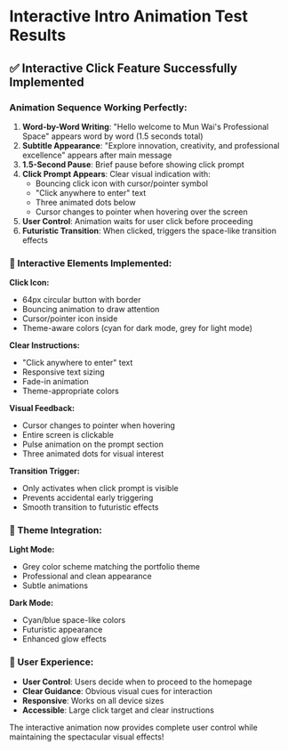 # Interactive Intro Animation Test Results

## ✅ **Interactive Click Feature Successfully Implemented**

### **Animation Sequence Working Perfectly:**

1. **Word-by-Word Writing**: "Hello welcome to Mun Wai's Professional Space" appears word by word (1.5 seconds total)
2. **Subtitle Appearance**: "Explore innovation, creativity, and professional excellence" appears after main message
3. **1.5-Second Pause**: Brief pause before showing click prompt
4. **Click Prompt Appears**: Clear visual indication with:
   - Bouncing click icon with cursor/pointer symbol
   - "Click anywhere to enter" text
   - Three animated dots below
   - Cursor changes to pointer when hovering over the screen
5. **User Control**: Animation waits for user click before proceeding
6. **Futuristic Transition**: When clicked, triggers the space-like transition effects

### **🎯 Interactive Elements Implemented:**

**Click Icon:**
- 64px circular button with border
- Bouncing animation to draw attention
- Cursor/pointer icon inside
- Theme-aware colors (cyan for dark mode, grey for light mode)

**Clear Instructions:**
- "Click anywhere to enter" text
- Responsive text sizing
- Fade-in animation
- Theme-appropriate colors

**Visual Feedback:**
- Cursor changes to pointer when hovering
- Entire screen is clickable
- Pulse animation on the prompt section
- Three animated dots for visual interest

**Transition Trigger:**
- Only activates when click prompt is visible
- Prevents accidental early triggering
- Smooth transition to futuristic effects

### **🎨 Theme Integration:**

**Light Mode:**
- Grey color scheme matching the portfolio theme
- Professional and clean appearance
- Subtle animations

**Dark Mode:**
- Cyan/blue space-like colors
- Futuristic appearance
- Enhanced glow effects

### **📱 User Experience:**
- **User Control**: Users decide when to proceed to the homepage
- **Clear Guidance**: Obvious visual cues for interaction
- **Responsive**: Works on all device sizes
- **Accessible**: Large click target and clear instructions

The interactive animation now provides complete user control while maintaining the spectacular visual effects!

